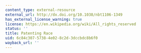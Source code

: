 ```yaml
---
content_type: external-resource
external_url: http://dx.doi.org/10.1038/nbt1106-1349
has_external_license_warning: true
license: https://en.wikipedia.org/wiki/All_rights_reserved
status: ''
title: Patenting Race
uid: 6c84c307-5738-4e02-8c2d-3dccbdc8b6f0
wayback_url: ''
---
```

